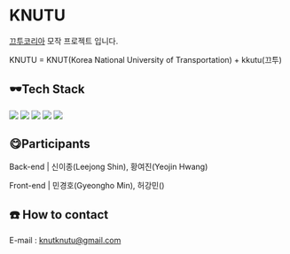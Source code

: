 # KNUTU
<a href="https://kkutu.co.kr/">끄투코리아</a> 모작 프로젝트 입니다.

KNUTU = KNUT(Korea National University of Transportation) + kkutu(끄투)
## 🕶️Tech Stack
<img src="https://camo.githubusercontent.com/86bce3a74251cbd8c9ec6431dc697ec1d6f52a9cd9d0423343a43576426eecc4/68747470733a2f2f696d672e736869656c64732e696f2f62616467652f48544d4c2d4533344632363f7374796c653d666c61742d737175617265266c6f676f3d68746d6c35266c6f676f436f6c6f723d7768697465"> <img src="https://camo.githubusercontent.com/91e2f3c1d23db10e1becb96c9e734bc41c3897ff1512292b15e2b5c1fab0b44d/68747470733a2f2f696d672e736869656c64732e696f2f62616467652f4353532d3135373242363f7374796c653d666c61742d737175617265266c6f676f3d63737333266c6f676f436f6c6f723d7768697465"> <img src="https://camo.githubusercontent.com/60c0425e7ee8b67e0bcd3be3c9a2c55b4635c615216ca5a006a3158d50c22bbd/68747470733a2f2f696d672e736869656c64732e696f2f62616467652f4a6176615363726970742d6666623133623f7374796c653d666c61742d737175617265266c6f676f3d6a617661736372697074266c6f676f436f6c6f723d7768697465"> <img src="https://camo.githubusercontent.com/b751db9e3e2cfaf23ac33b24e48b5db4066a94a59731cfa5dc46971a7080785f/68747470733a2f2f696d672e736869656c64732e696f2f62616467652f52656163742d3631444146423f7374796c653d666c61742d737175617265266c6f676f3d7265616374266c6f676f436f6c6f723d7768697465"> <img src="https://camo.githubusercontent.com/e5e1b0f6385294f384736687f3e6083f5579cf8e583460fe3c303ce8b5b1e3c0/68747470733a2f2f696d672e736869656c64732e696f2f62616467652f537072696e672d3644423333463f7374796c653d666c61742d737175617265266c6f676f3d537072696e67266c6f676f436f6c6f723d7768697465">

## 😋Participants
 Back-end | 신이종(Leejong Shin), 황여진(Yeojin Hwang)
 
 Front-end | 민경호(Gyeongho Min), 허강민()
 
 ## ☎️ How to contact
E-mail : knutknutu@gmail.com
